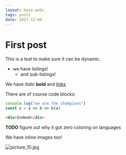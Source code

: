 ```yaml
---
layout: base.webc
tags: posts
date: 2017-12-04
---
```

# First post

This is a test to make sure it can be dynamic.

- we have listings!
  - and sub-listings!

We have _italic_ **bold** and [links](https://github.com/chjj/marked)

There are of course code blocks:

```javascript
console.log("we are the champions")
const x = a => b => b(a)
```

```html
<div>Indeed</div>
```

**TODO** figure out why it got zero coloring on languages

We have inline images too!

![picture_10.jpg](/profile-pics/picture_10.jpg)

